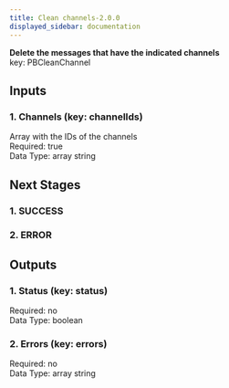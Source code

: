 ```yaml
---  
title: Clean channels-2.0.0  
displayed_sidebar: documentation  
---  
```

  
**Delete the messages that have the indicated channels**  
key: PBCleanChannel  
## Inputs  
### 1. Channels (key: channelIds)  
Array with the IDs of the channels  
Required: true  
Data Type: array string  
## Next Stages  
### 1. SUCCESS  
  
### 2. ERROR  
  
## Outputs  
### 1. Status (key: status)  
  
Required: no  
Data Type: boolean   
### 2. Errors (key: errors)  
  
Required: no  
Data Type: array string